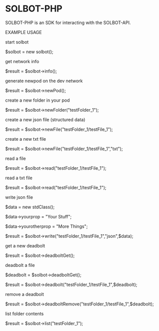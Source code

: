 # SOLBOT-PHP
SOLBOT-PHP is an SDK for interacting with the SOLBOT-API.

EXAMPLE USAGE

start solbot

$solbot = new solbot();


get network info

$result = $solbot->info();


generate newpod on the dev network

$result = $solbot->newPod();


create a new folder in your pod

$result = $solbot->newFolder("testFolder_1");


create a new json file (structured data)

$result = $solbot->newFile("testFolder_1/testFile_1");


create a new txt file

$result = $solbot->newFile("testFolder_1/testFile_1","txt");


read a file

$result = $solbot->read("testFolder_1/testFile_1");


read a txt file

$result = $solbot->read("testFolder_1/testFile_1");


write json file

$data = new stdClass();

$data->yourprop = "Your Stuff";

$data->yourotherprop = "More Things";

$result = $solbot->write("testFolder_1/testFile_1","json",$data);


get a new deadbolt

$result = $solbot->deadboltGet();


deadbolt a file

$deadbolt = $solbot->deadboltGet();

$result = $solbot->deadbolt("testFolder_1/testFile_1",$deadbolt);


remove a deadbolt

$result = $solbot->deadboltRemove("testFolder_1/testFile_1",$deadbolt);


list folder contents

$result = $solbot->list("testFolder_1");
